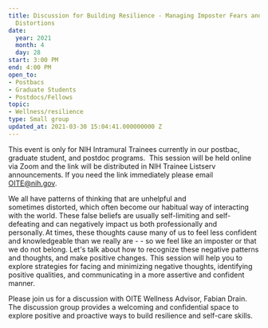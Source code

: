 ```yaml
---
title: Discussion for Building Resilience - Managing Imposter Fears and Cognitive
  Distortions
date:
  year: 2021
  month: 4
  day: 28
start: 3:00 PM
end: 4:00 PM
open_to:
- Postbacs
- Graduate Students
- Postdocs/Fellows
topic:
- Wellness/resilience
type: Small group
updated_at: 2021-03-30 15:04:41.000000000 Z
---
```

This event is only for NIH Intramural Trainees currently in our postbac,
graduate student, and postdoc programs.  This session will be held
online via Zoom and the link will be distributed in NIH Trainee Listserv
announcements. If you need the link immediately please email
OITE@nih.gov. 

We all have patterns of thinking that are unhelpful and
sometimes distorted, which often become our habitual way of interacting
with the world. These false beliefs are usually self-limiting and
self-defeating and can negatively impact us both professionally and
personally. At times, these thoughts cause many of us to feel less
confident and knowledgeable than we really are - - so we feel like an
imposter or that we do not belong. Let's talk about how to recognize
these negative patterns and thoughts, and make positive changes.  This
session will help you to explore strategies for facing and minimizing
negative thoughts, identifying positive qualities, and communicating in
a more assertive and confident manner.   

Please join us for a discussion with OITE Wellness Advisor, Fabian
Drain. The discussion group provides a welcoming and confidential space
to explore positive and proactive ways to build resilience and self-care
skills.
